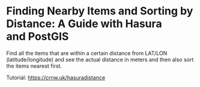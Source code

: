 # Finding Nearby Items and Sorting by Distance: A Guide with Hasura and PostGIS

Find all the items that are within a certain distance from LAT/LON (latitude/longitude) and see the actual distance in meters and then also sort the items nearest first.

Tutorial: https://crnw.uk/hasuradistance